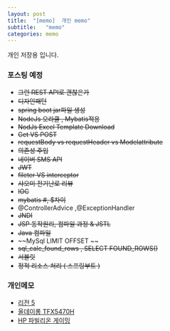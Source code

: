```yaml
---
layout: post
title:  "[memo]  개인 memo"
subtitle:   "memo"
categories: memo
---
```

개인 저장용 입니다.




### 포스팅 예정
- ~~그런 REST API로 괜찮은가~~
- ~~디자인패턴~~
- ~~spring boot jar파일 생성~~
- ~~NodeJs 오라클 , Mybatis적용~~
- ~~NodJs Excel Template Download~~
- ~~Get VS POST~~
- ~~requestBody vs requestHeader vs Modelattribute~~
- ~~의존성 주입~~
- ~~네이버 SMS API~~
- ~~JWT~~
- ~~fileter VS interceptor~~
- ~~샤오미 전기난로 리뷰~~
- ~~IOC~~
- ~~mybatis #, $차이~~
- @ControllerAdvice ,@ExceptionHandler
- ~~JNDI~~
- ~~JSP 동작원리, 컴파일 과정 & JSTL~~
- ~~Java 컴파일~~
- ~~MySql LIMIT  OFFSET ~~
- ~~sql_calc_found_rows , SELECT FOUND_ROWS()~~
- ~~서블릿~~
- ~~정적 리소스 처리 ( 스프링부트 )~~

### 개인메모

- [리전 5](http://www.11st.co.kr/products/2875818757?service_id=pcdn&utm_medium=%EA%B0%80%EA%B2%A9%EB%B9%84%EA%B5%90&utm_source=%EB%8B%A4%EB%82%98%EC%99%80_PC_PCS&utm_campaign=%EB%8B%A4%EB%82%98%EC%99%80pc_%EA%B0%80%EA%B2%A9%EB%B9%84%EA%B5%90%EA%B8%B0%EB%B3%B8&utm_term=)
- [올데이롱 TFX5470H](http://www.11st.co.kr/products/2908569154?service_id=pcdn&utm_medium=%EA%B0%80%EA%B2%A9%EB%B9%84%EA%B5%90&utm_source=%EB%8B%A4%EB%82%98%EC%99%80_PC_PCS&utm_campaign=%EB%8B%A4%EB%82%98%EC%99%80pc_%EA%B0%80%EA%B2%A9%EB%B9%84%EA%B5%90%EA%B8%B0%EB%B3%B8&utm_term=)
- [HP 파빌리온 게이밍](http://www.11st.co.kr/products/3083828412?service_id=pcdn&utm_medium=%EA%B0%80%EA%B2%A9%EB%B9%84%EA%B5%90&utm_source=%EB%8B%A4%EB%82%98%EC%99%80_PC_PCS&utm_campaign=%EB%8B%A4%EB%82%98%EC%99%80pc_%EA%B0%80%EA%B2%A9%EB%B9%84%EA%B5%90%EA%B8%B0%EB%B3%B8&utm_term=)
  

